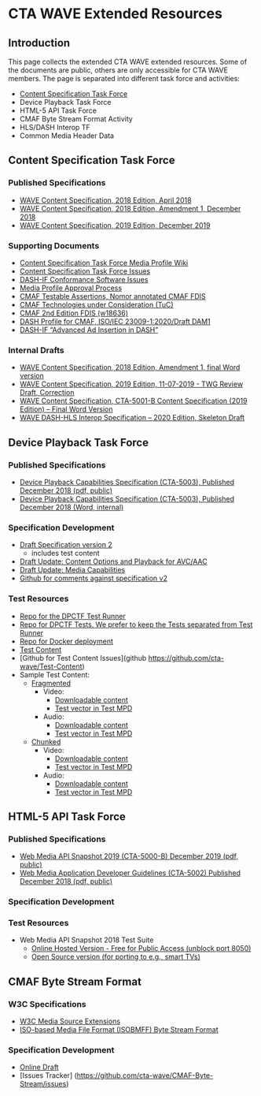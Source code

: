 # CTA WAVE Extended Resources

## Introduction
This page collects the extended CTA WAVE extended resources. Some of the documents are public, others are only accessible for CTA WAVE members. The page is separated into different task force and activities:

* [Content Specification Task Force](./#content-specification-task-force)
* Device Playback Task Force
* HTML-5 API Task Force
* CMAF Byte Stream Format Activity
* HLS/DASH Interop TF
* Common Media Header Data

## Content Specification Task Force

### Published Specifications
* [WAVE Content Specification, 2018 Edition, April 2018](https://cdn.cta.tech/cta/media/media/resources/standards/pdfs/cta-5001-final_v2_pdf.pdf) 
* [WAVE Content Specification, 2018 Edition, Amendment 1, December 2018](https://cdn.cta.tech/cta/media/media/resources/standards/pdfs/cta-5001-a-final.pdf) 
* [WAVE Content Specification, 2019 Edition, December 2019](https://cdn.cta.tech/cta/media/media/resources/standards/cta-5001-b-final.pdf)

### Supporting Documents
* [Content Specification Task Force Media Profile Wiki](https://github.com/cta-wave/content-specification-task-force/wiki) 
* [Content Specification Task Force Issues](https://github.com/cta-wave/content-specification-task-force/issues) 
* [DASH-IF Conformance Software Issues](https://github.com/Dash-Industry-Forum/DASH-IF-Conformance/issues)
* [Media Profile Approval Process](https://standards.cta.tech/apps/org/workgroup/cstf/download.php/22529/cstf-00035-v000-WAVE%20Media%20Profile%20Approval%20Process.docx) 
* [CMAF Testable Assertions, Nomor annotated CMAF FDIS](https://standards.cta.tech/apps/org/workgroup/cstf/download.php/26818/latest) 
* [CMAF Technologies under Consideration (TuC)](https://standards.cta.tech/apps/org/workgroup/cstf/download.php/27416/w18591%20Technologies_Under_Consideration_CMAF.doc) 
* [CMAF 2nd Edition FDIS (w18636)](https://standards.cta.tech/apps/org/workgroup/wtwg/download.php/27773/w18636-v4-w18636.zip)
* [DASH Profile for CMAF, ISO/IEC 23009-1:2020/Draft DAM1](https://standards.cta.tech/apps/org/workgroup/wtwg/download.php/29429/29n18626_CTA_WAVE.zip) 
* [DASH-IF “Advanced Ad Insertion in DASH”](https://dashif.org/docs/CR-Ad-Insertion-r5.pdf)

### Internal Drafts
* [WAVE Content Specification, 2018 Edition, Amendment 1, final Word version](https://standards.cta.tech/apps/org/workgroup/cstf/document.php?document_id=25036)
* [WAVE Content Specification, 2019 Edition, 11-07-2019 - TWG Review Draft, Correction](https://standards.cta.tech/apps/org/workgroup/wtwg/document.php?document_id=28517)
* [WAVE Content Specification, CTA-5001-B Content Specification (2019 Edition) – Final Word Version](https://standards.cta.tech/apps/org/workgroup/cstf/download.php/28780/CTA-5001-B%20TxtOnly.docx)
* [WAVE DASH-HLS Interop Specification – 2020 Edition, Skeleton Draft](https://standards.cta.tech/apps/org/workgroup/cstf/document.php?document_id=28924)

## Device Playback Task Force

### Published Specifications
* [Device Playback Capabilities Specification (CTA-5003), Published December 2018 (pdf, public)](https://cdn.cta.tech/cta/media/media/resources/standards/pdfs/cta-5003-final.pdf)
* [Device Playback Capabilities Specification (CTA-5003), Published December 2018 (Word, internal)](https://standards.cta.tech/apps/org/workgroup/dpctf/download.php/25037/CTA-5003.docx)

### Specification Development
* [Draft Specification version 2](https://1drv.ms/w/s!AiNJEPgowJnWgf1djEI_m3uly6_1qQ)
  * includes test content
* [Draft Update: Content Options and Playback for AVC/AAC](https://1drv.ms/w/s!AiNJEPgowJnWgbpZesbLvglzCXVlSg?e=Rh7bg7)
* [Draft Update: Media Capabilities](https://1drv.ms/w/s!AiNJEPgowJnWgpI6nhNJVLWvwn3BWA?e=swV7i9)
* [Github for comments against specification v2](https://github.com/cta-wave/device-playback-task-force)

### Test Resources
* [Repo for the DPCTF Test Runner](https://github.com/cta-wave/dpctf-test-runner)
* [Repo for DPCTF Tests. We prefer to keep the Tests separated from Test Runner](https://github.com/cta-wave/dpctf-tests)
* [Repo for Docker deployment](https://github.com/cta-wave/dpctf-deploy)
* [Test Content](http://dash.akamaized.net/WAVE/index.html)
* [Github for Test Content Issues](github https://github.com/cta-wave/Test-Content)
* Sample Test Content:
  * [Fragmented](http://dash.akamaized.net/WAVE/ContentModel/SinglePeriod/Fragmented)
     * Video:  
       * [Downloadable content](http://dash.akamaized.net/WAVE/ContentModel/SinglePeriod/Fragmented/video1.zip)
       * [Test vector in Test MPD](http://dash.akamaized.net/WAVE/ContentModel/SinglePeriod/Fragmented/ToS_MultiRate_fragmented.mpd)
     * Audio: 
       * [Downloadable content](http://dash.akamaized.net/WAVE/ContentModel/SinglePeriod/Fragmented/audio1.zip)
       * [Test vector in Test MPD](http://dash.akamaized.net/WAVE/ContentModel/SinglePeriod/Fragmented/ToS_HEAACv2_fragmented.mpd)    
  * [Chunked](http://dash.akamaized.net/WAVE/ContentModel/SinglePeriod/Chunked)
     * Video:  
       * [Downloadable content](http://dash.akamaized.net/WAVE/ContentModel/SinglePeriod/Chunked/video1.zip)
       * [Test vector in Test MPD](http://dash.akamaized.net/WAVE/ContentModel/SinglePeriod/Chunked/ToS_MultiRate_fragmented.mpd)
     * Audio: 
       * [Downloadable content](http://dash.akamaized.net/WAVE/ContentModel/SinglePeriod/Chunked/audio1.zip)
       * [Test vector in Test MPD](http://dash.akamaized.net/WAVE/ContentModel/SinglePeriod/Chunked/ToS_HEAACv2_fragmented.mpd)          
        
## HTML-5 API Task Force

### Published Specifications
* [Web Media API Snapshot 2019 (CTA-5000-B) December 2019 (pdf, public)](https://cdn.cta.tech/cta/media/media/resources/standards/pdfs/cta-5000-b-final_v2.pdf)
* [Web Media Application Developer Guidelines (CTA-5002) Published December 2018 (pdf, public)](https://cdn.cta.tech/cta/media/media/resources/standards/pdfs/cta-5002-final.pdf)

### Specification Development


### Test Resources
* Web Media API Snapshot 2018 Test Suite 
  * [Online Hosted Version - Free for Public Access (unblock port 8050)](https://webapitests2018.ctawave.org/)
  * [Open Source version (for porting to e.g., smart TVs)](https://github.com/cta-wave/WMAS)

## CMAF Byte Stream Format

### W3C Specifications
* [W3C Media Source Extensions](https://www.w3.org/TR/media-source/)
* [ISO-based Media File Format (ISOBMFF) Byte Stream Format](https://www.w3.org/TR/mse-byte-stream-format-isobmff/)

### Specification Development
* [Online Draft](https://docs.google.com/document/d/1WNK2JTY6wW1qGqi7pFpsJvF-rowj2ssmI_NxjNQrh7I/edit?usp=sharing)
* [Issues Tracker] (https://github.com/cta-wave/CMAF-Byte-Stream/issues)

